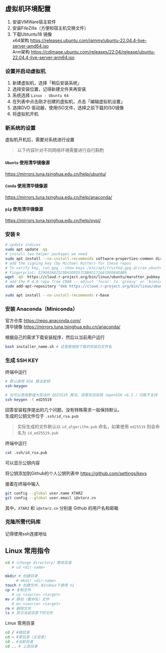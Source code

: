
## 虚拟机环境配置

1. 安装VMWare宿主软件
2. 安装FileZilla（方便和宿主机交换文件）
3. 下载Ubtuntu18 镜像    
   x64架构  https://releases.ubuntu.com/jammy/ubuntu-22.04.4-live-server-amd64.iso  
   Arm架构 https://cdimage.ubuntu.com/releases/22.04/release/ubuntu-22.04.4-live-server-arm64.iso


### 设置并启动虚拟机

1. 新建虚拟机，选择「稍后安装系统」
2. 选择安装位置，记得新建文件夹再安装
3. 系统选择 `Linux - Ubuntu 64`
4. 在列表中点击刚才创建的虚拟机，点击「编辑虚拟机设置」
5. 选择DVD 驱动器，使用ISO文件，选择之前下载的ISO镜像
6. 将虚拟机开机
   
### 新系统的设置

虚拟机开机后，需要对系统进行设置

> 以下内容针对不同网络环境需要进行自行斟酌

#### `Ubuntu` 使用清华镜像源
https://mirrors.tuna.tsinghua.edu.cn/help/ubuntu/

#### `Conda` 使用清华镜像源
https://mirrors.tuna.tsinghua.edu.cn/help/anaconda/

#### `pip` 使用清华镜像源
https://mirrors.tuna.tsinghua.edu.cn/help/pypi/


### 安装 R

```bash
# update indices
sudo apt update -qq
# install two helper packages we need
sudo apt install --no-install-recommends software-properties-common dirmngr
# add the signing key (by Michael Rutter) for these repos
# To verify key, run gpg --show-keys /etc/apt/trusted.gpg.d/cran_ubuntu_key.asc 
# Fingerprint: E298A3A825C0D65DFD57CBB651716619E084DAB9
wget -qO- https://cloud.r-project.org/bin/linux/ubuntu/marutter_pubkey.asc | sudo tee -a /etc/apt/trusted.gpg.d/cran_ubuntu_key.asc
# add the R 4.0 repo from CRAN -- adjust 'focal' to 'groovy' or 'bionic' as needed
sudo add-apt-repository "deb https://cloud.r-project.org/bin/linux/ubuntu $(lsb_release -cs)-cran40/"
```

```bash
sudo apt install --no-install-recommends r-base
```

### 安装 Anaconda（Miniconda）

官方仓库 https://repo.anaconda.com/  
清华镜像 https://mirrors.tuna.tsinghua.edu.cn/anaconda/

根据自己的需求下载安装程序，然后以当前用户运行
```bash
bash installer_name.sh # 这里是刚刚下载的安装包文件名
```

### 生成 SSH KEY

终端中运行

```bash
# 默认使用 RSA 算法密钥
ssh-keygen

# 也可以使用更强大简洁的 ED25519 算法，但某些旧系统（openSSH <6.5 ）可能不支持
ssh-keygen -t ed25519
```
回答安装程序提出的几个问题，没有特殊需求一般保持默认。  
生成的公钥文件位于 `.ssh/id_rsa.pub`
> 实际生成的文件默认以 `id_algorithm.pub` 命名，如果使用 `ed25519` 则会命名为 `id_ed25519.pub`

终端中运行

```bash
cat .ssh/id_rsa.pub
```

可以显示公钥内容

将公钥添加到Github的个人公钥列表中 https://github.com/settings/keys 

接着在终端中输入

```bash
git config --global user.name XTARZ
git config --global user.email i@xtarz.cn
```

其中，`XTARZ` 和 `i@xtarz.cn` 分别是 Github 的用户名和邮箱




### 克隆所需代码库

记得使用ssh连接地址



## Linux 常用指令

```bash
cd #（change directory）更改目录
   # cd <dir-name>

mkdir # 创建目录
     # mkdir <dir-name>
touch # 创建文件，Windows下使用 ni
cp # 复制文件
   # cp <source> <target>
mv # 移动（重命名）文件
   # mv <source> <target>
rm # 删除文件
ls # 显示当前目录下的文件
```

Linux 常用目录

```bash
cd / #根目录
cd ~ #家目录（主目录）
cd . #当前目录
cd .. # 上层目录
```
